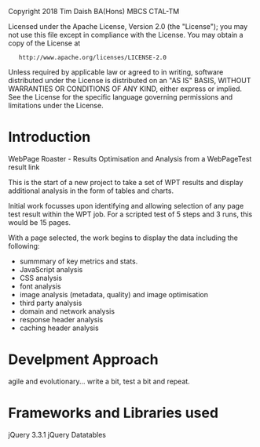   Copyright 2018 Tim Daish BA(Hons) MBCS CTAL-TM

   Licensed under the Apache License, Version 2.0 (the "License");
   you may not use this file except in compliance with the License.
   You may obtain a copy of the License at

       http://www.apache.org/licenses/LICENSE-2.0

   Unless required by applicable law or agreed to in writing, software
   distributed under the License is distributed on an "AS IS" BASIS,
   WITHOUT WARRANTIES OR CONDITIONS OF ANY KIND, either express or implied.
   See the License for the specific language governing permissions and
   limitations under the License.


# Introduction
WebPage Roaster - Results Optimisation and Analysis from a WebPageTest result link

This is the start of a new project to take a set of WPT results and display additional analysis in the form of tables and charts.

Initial work focusses upon identifying and allowing selection of any page test result within the WPT job. For a scripted test of 5 steps and 3 runs, this would be 15 pages.

With a page selected, the work begins to display the data including the following:
- summmary of key metrics and stats.
- JavaScript analysis
- CSS analysis
- font analysis
- image analysis (metadata, quality) and image optimisation
- third party analysis
- domain and network analysis
- response header analysis
- caching header analysis

# Develpment Approach
agile and evolutionary... write a bit, test a bit and repeat.

# Frameworks and Libraries used
jQuery 3.3.1
jQuery Datatables
